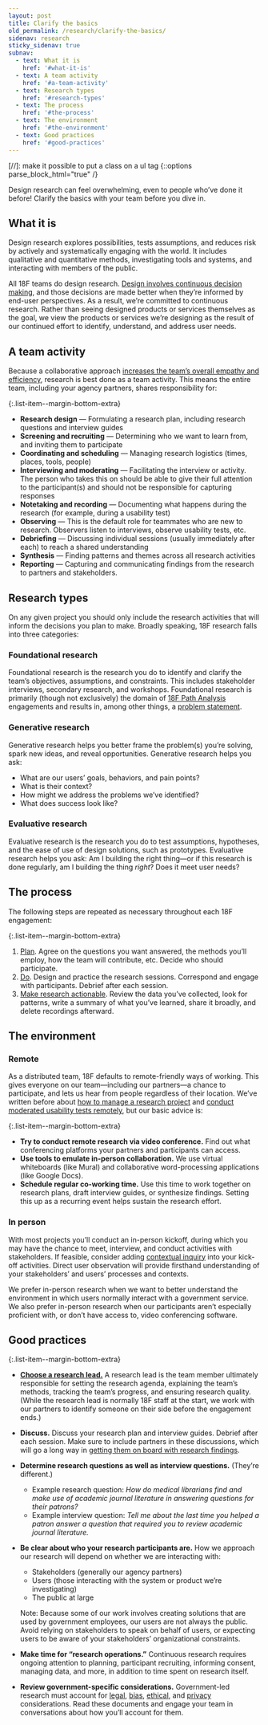 ```yaml
---
layout: post
title: Clarify the basics
old_permalink: /research/clarify-the-basics/
sidenav: research
sticky_sidenav: true
subnav:
  - text: What it is
    href: '#what-it-is'
  - text: A team activity
    href: '#a-team-activity'
  - text: Research types
    href: '#research-types'
  - text: The process
    href: '#the-process'
  - text: The environment
    href: '#the-environment'
  - text: Good practices
    href: '#good-practices'
---
```

[//]: make it possible to put a class on a ul tag
{::options parse_block_html="true" /}

Design research can feel overwhelming, even to people who’ve done it before! Clarify the basics with your team before you dive in.


## What it is
Design research explores possibilities, tests assumptions, and reduces risk by actively and systematically engaging with the world. It includes qualitative and quantitative methods, investigating tools and systems, and interacting with members of the public.

All 18F teams do design research. [Design involves continuous decision making]({{site.baseurl}}/our-approach/defining-design), and those decisions are made better when they’re informed by end-user perspectives. As a result, we’re committed to continuous research. Rather than seeing designed products or services themselves as the goal, we view the products or services we’re designing as the result of our continued effort to identify, understand, and address user needs.


## A team activity
Because a collaborative approach [increases the team’s overall empathy and efficiency](https://18f.gsa.gov/2016/08/16/what-happens-when-the-whole-team-joins-user-interviews/), research is best done as a team activity. This means the entire team, including your agency partners, shares responsibility for:

{:.list-item--margin-bottom-extra}
- **Research design** — Formulating a research plan, including research questions and interview guides
- **Screening and recruiting** — Determining who we want to learn from, and inviting them to participate
- **Coordinating and scheduling** — Managing research logistics (times, places, tools, people)
- **Interviewing and moderating** — Facilitating the interview or activity. The person who takes this on should be able to give their full attention to the participant(s) and should not be responsible for capturing responses
- **Notetaking and recording** — Documenting what happens during the research (for example, during a usability test)
- **Observing** — This is the default role for teammates who are new to research. Observers listen to interviews, observe usability tests, etc.
- **Debriefing** — Discussing individual sessions (usually immediately after each) to reach a shared understanding
- **Synthesis** —  Finding patterns and themes across all research activities
- **Reporting** — Capturing and communicating findings from the research to partners and stakeholders.


## Research types
On any given project you should only include the research activities that will inform the decisions you plan to make. Broadly speaking, 18F research falls into three categories:


### Foundational research

Foundational research is the research you do to identify and clarify the team’s objectives, assumptions, and constraints. This includes stakeholder interviews, secondary research, and workshops. Foundational research is primarily (though not exclusively) the domain of [18F Path Analysis](https://github.com/18F/path-analysis) engagements and results in, among other things, a [problem statement](https://github.com/18F/path-analysis/blob/master/approach.md#2-draft-a-problem-statement).


### Generative research

Generative research helps you better frame the problem(s) you’re solving, spark new ideas, and reveal opportunities. Generative research helps you ask:

- What are our users’ goals, behaviors, and pain points?
- What is their context?
- How might we address the problems we’ve identified?
- What does success look like?


### Evaluative research

Evaluative research is the research you do to test assumptions, hypotheses, and the ease of use of design solutions, such as prototypes. Evaluative research helps you ask: Am I building the right thing—or if this research is done regularly, am I building the thing _right_? Does it meet user needs?


## The process

The following steps are repeated as necessary throughout each 18F engagement:

{:.list-item--margin-bottom-extra}
1. [Plan]({{site.baseurl}}/research/plan). Agree on the questions you want answered, the methods you’ll employ, how the team will contribute, etc. Decide who should participate.
2. [Do]({{site.baseurl}}/research/do). Design and practice the research sessions. Correspond and engage with participants. Debrief after each session.
3. [Make research actionable]({{site.baseurl}}/research/make-research-actionable). Review the data you’ve collected, look for patterns, write a summary of what you’ve learned, share it broadly, and delete recordings afterward.


## The environment

### Remote

As a distributed team, 18F defaults to remote-friendly ways of working. This gives everyone on our team—including our partners—a chance to participate, and lets us hear from people regardless of their location. We’ve written before about [how to manage a research project](https://18f.gsa.gov/2017/09/27/three-ways-to-manage-research-projects/) and [conduct moderated usability tests remotely](https://18f.gsa.gov/2018/11/14/introduction-to-remote-moderated-usability-testing-part-1/), but our basic advice is:

{:.list-item--margin-bottom-extra}
- **Try to conduct remote research via video conference.** Find out what conferencing platforms your partners and participants can access.
- **Use tools to emulate in-person collaboration.** We use virtual whiteboards (like Mural) and collaborative word-processing applications (like Google Docs).
- **Schedule regular co-working time.** Use this time to work together on research plans, draft interview guides, or synthesize findings. Setting this up as a recurring event helps sustain the research effort.

### In person

With most projects you’ll conduct an in-person kickoff, during which you may have the chance to meet, interview, and conduct activities with stakeholders. If feasible, consider adding [contextual inquiry]( https://methods.18f.gov/discover/contextual-inquiry/) into your kick-off activities. Direct user observation will provide firsthand understanding of your stakeholders’ and users’ processes and contexts.

We prefer in-person research when we want to better understand the environment in which users normally interact with a government service. We also prefer in-person research when our participants aren’t especially proficient with, or don’t have access to, video conferencing software.


## Good practices

{:.list-item--margin-bottom-extra}
- **[Choose a research lead.](https://github.com/18F/ux-guide/blob/master/_pages/resources/research-lead.md)** A research lead is the team member ultimately responsible for setting the research agenda, explaining the team’s methods, tracking the team’s progress, and ensuring research quality. (While the research lead is normally 18F staff at the start, we work with our partners to identify someone on their side before the engagement ends.)
- **Discuss.** Discuss your research plan and interview guides. Debrief after each session. Make sure to include partners in these discussions, which will go a long way in [getting them on board with research findings](https://18f.gsa.gov/2018/02/06/getting-partners-on-board-with-research-findings/).
- **Determine research questions as well as interview questions.** (They’re different.)
    - Example research question: _How do medical librarians find and make use of academic journal literature in answering questions for their patrons?_
    - Example interview question: _Tell me about the last time you helped a patron answer a question that required you to review academic journal literature._
- **Be clear about who your research participants are.** How we approach our research will depend on whether we are interacting with:
    - Stakeholders (generally our agency partners)
    - Users (those interacting with the system or product we’re investigating)
    - The public at large

  Note: Because some of our work involves creating solutions that are used by government employees, our users are not always the public. Avoid relying on stakeholders to speak on behalf of users, or expecting users to be aware of your stakeholders’ organizational constraints.
- **Make time for “research operations.”** Continuous research requires ongoing attention to planning, participant recruiting, informing consent, managing data, and more, in addition to time spent on research itself.
- **Review government-specific considerations.** Government-led research must account for [legal]({{site.baseurl}}/research/legal), [bias]({{site.baseurl}}/research/bias), [ethical]({{site.baseurl}}/research/ethics), and [privacy]({{site.baseurl}}/research/privacy) considerations. Read these documents and engage your team in conversations about how you’ll account for them.
